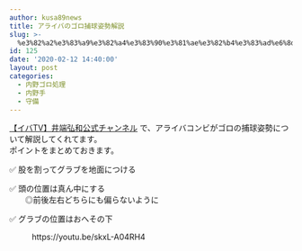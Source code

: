 ```yaml
---
author: kusa89news
title: アライバのゴロ捕球姿勢解説
slug: >-
  %e3%82%a2%e3%83%a9%e3%82%a4%e3%83%90%e3%81%ae%e3%82%b4%e3%83%ad%e6%8d%95%e7%90%83%e5%a7%bf%e5%8b%a2%e8%a7%a3%e8%aa%ac
id: 125
date: '2020-02-12 14:40:00'
layout: post
categories:
  - 内野ゴロ処理
  - 内野手
  - 守備
---
```


[【イバTV】井端弘和公式チャンネル](https://www.youtube.com/channel/UCVhXntGHOpB4vnfkBdN5HlA) で、アライバコンビがゴロの捕球姿勢について解説してくれてます。  
ポイントをまとめておきます。

✅ 股を割ってグラブを地面につける

✅ 頭の位置は真ん中にする  
　　◎前後左右どちらにも偏らないように

✅ グラブの位置はおへその下

<figure class="wp-block-embed-youtube wp-block-embed is-type-video is-provider-youtube wp-embed-aspect-16-9 wp-has-aspect-ratio">

<div class="wp-block-embed__wrapper">https://youtu.be/skxL-A04RH4</div>

</figure>